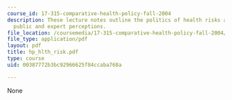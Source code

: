 ```yaml
---
course_id: 17-315-comparative-health-policy-fall-2004
description: These lecture notes outline the politics of health risks and contrast
  public and expert perceptions.
file_location: /coursemedia/17-315-comparative-health-policy-fall-2004/00387772b3bc92966625f84ccaba768a_hp_hlth_risk.pdf
file_type: application/pdf
layout: pdf
title: hp_hlth_risk.pdf
type: course
uid: 00387772b3bc92966625f84ccaba768a

---
```

None
